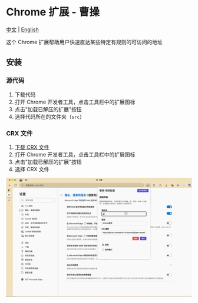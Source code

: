 # Chrome 扩展 - 曹操

[中文](README.md) | [English](README_en.md)

这个 Chrome 扩展帮助用户快速直达某些特定有规则的可访问的地址

## 安装

### 源代码

1. 下载代码
2. 打开 Chrome 开发者工具，点击工具栏中的扩展图标
3. 点击"加载已解压的扩展"按钮
4. 选择代码所在的文件夹（`src`）

### CRX 文件

1. [下载 CRX 文件](https://github.com/todrfu/browser-ext-cc/actions/runs/14084571246)
2. 打开 Chrome 开发者工具，点击工具栏中的扩展图标
3. 点击"加载已解压的扩展"按钮
4. 选择 CRX 文件

![](./demo.gif)